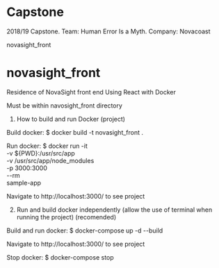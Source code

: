 # Capstone
2018/19 Capstone. Team: Human Error Is a Myth. Company: Novacoast

novasight_front
# novasight_front
Residence of NovaSight front end
Using React with Docker

Must be within navosight_front directory

1. How to build and run Docker (project)

Build docker: 
$ docker build -t novasight_front .

Run docker:
$ docker run -it \
-v ${PWD}:/usr/src/app \
-v /usr/src/app/node_modules \
-p 3000:3000 \
--rm \
sample-app


Navigate to  http://localhost:3000/  to see project



2. Run and build docker independently (allow the use of terminal when running the project) (recomended)

Build and run docker:
$ docker-compose up -d --build

Navigate to  http://localhost:3000/  to see project

Stop docker: 
$ docker-compose stop






